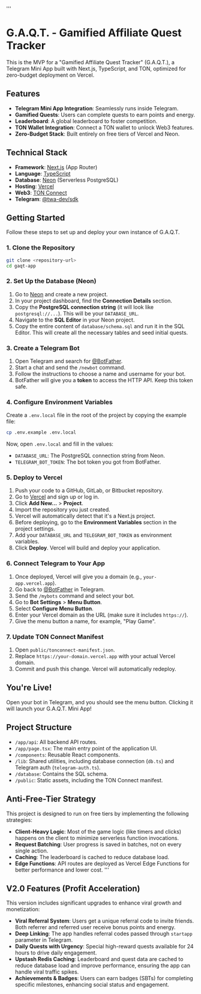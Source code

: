 '''
# G.A.Q.T. - Gamified Affiliate Quest Tracker

This is the MVP for a "Gamified Affiliate Quest Tracker" (G.A.Q.T.), a Telegram Mini App built with Next.js, TypeScript, and TON, optimized for zero-budget deployment on Vercel.

## Features

*   **Telegram Mini App Integration**: Seamlessly runs inside Telegram.
*   **Gamified Quests**: Users can complete quests to earn points and energy.
*   **Leaderboard**: A global leaderboard to foster competition.
*   **TON Wallet Integration**: Connect a TON wallet to unlock Web3 features.
*   **Zero-Budget Stack**: Built entirely on free tiers of Vercel and Neon.

## Technical Stack

*   **Framework**: [Next.js](https://nextjs.org/) (App Router)
*   **Language**: [TypeScript](https://www.typescriptlang.org/)
*   **Database**: [Neon](https://neon.tech/) (Serverless PostgreSQL)
*   **Hosting**: [Vercel](https://vercel.com/)
*   **Web3**: [TON Connect](https://docs.ton.org/develop/dapps/ton-connect/overview)
*   **Telegram**: [@twa-dev/sdk](https://github.com/twa-dev/sdk)

## Getting Started

Follow these steps to set up and deploy your own instance of G.A.Q.T.

### 1. Clone the Repository

```bash
git clone <repository-url>
cd gaqt-app
```

### 2. Set Up the Database (Neon)

1.  Go to [Neon](https://neon.tech/) and create a new project.
2.  In your project dashboard, find the **Connection Details** section.
3.  Copy the **PostgreSQL connection string** (it will look like `postgresql://...`). This will be your `DATABASE_URL`.
4.  Navigate to the **SQL Editor** in your Neon project.
5.  Copy the entire content of `database/schema.sql` and run it in the SQL Editor. This will create all the necessary tables and seed initial quests.

### 3. Create a Telegram Bot

1.  Open Telegram and search for [@BotFather](https://t.me/BotFather).
2.  Start a chat and send the `/newbot` command.
3.  Follow the instructions to choose a name and username for your bot.
4.  BotFather will give you a **token** to access the HTTP API. Keep this token safe.

### 4. Configure Environment Variables

Create a `.env.local` file in the root of the project by copying the example file:

```bash
cp .env.example .env.local
```

Now, open `.env.local` and fill in the values:

*   `DATABASE_URL`: The PostgreSQL connection string from Neon.
*   `TELEGRAM_BOT_TOKEN`: The bot token you got from BotFather.

### 5. Deploy to Vercel

1.  Push your code to a GitHub, GitLab, or Bitbucket repository.
2.  Go to [Vercel](https://vercel.com/) and sign up or log in.
3.  Click **Add New...** > **Project**.
4.  Import the repository you just created.
5.  Vercel will automatically detect that it's a Next.js project.
6.  Before deploying, go to the **Environment Variables** section in the project settings.
7.  Add your `DATABASE_URL` and `TELEGRAM_BOT_TOKEN` as environment variables.
8.  Click **Deploy**. Vercel will build and deploy your application.

### 6. Connect Telegram to Your App

1.  Once deployed, Vercel will give you a domain (e.g., `your-app.vercel.app`).
2.  Go back to [@BotFather](https://t.me/BotFather) in Telegram.
3.  Send the `/mybots` command and select your bot.
4.  Go to **Bot Settings** > **Menu Button**.
5.  Select **Configure Menu Button**.
6.  Enter your Vercel domain as the URL (make sure it includes `https://`).
7.  Give the menu button a name, for example, "Play Game".

### 7. Update TON Connect Manifest

1.  Open `public/tonconnect-manifest.json`.
2.  Replace `https://your-domain.vercel.app` with your actual Vercel domain.
3.  Commit and push this change. Vercel will automatically redeploy.

## You're Live!

Open your bot in Telegram, and you should see the menu button. Clicking it will launch your G.A.Q.T. Mini App!

## Project Structure

*   `/app/api`: All backend API routes.
*   `/app/page.tsx`: The main entry point of the application UI.
*   `/components`: Reusable React components.
*   `/lib`: Shared utilities, including database connection (`db.ts`) and Telegram auth (`telegram-auth.ts`).
*   `/database`: Contains the SQL schema.
*   `/public`: Static assets, including the TON Connect manifest.

## Anti-Free-Tier Strategy

This project is designed to run on free tiers by implementing the following strategies:

*   **Client-Heavy Logic**: Most of the game logic (like timers and clicks) happens on the client to minimize serverless function invocations.
*   **Request Batching**: User progress is saved in batches, not on every single action.
*   **Caching**: The leaderboard is cached to reduce database load.
*   **Edge Functions**: API routes are deployed as Vercel Edge Functions for better performance and lower cost.
'''



## V2.0 Features (Profit Acceleration)

This version includes significant upgrades to enhance viral growth and monetization:

*   **Viral Referral System**: Users get a unique referral code to invite friends. Both referrer and referred user receive bonus points and energy.
*   **Deep Linking**: The app handles referral codes passed through `startapp` parameter in Telegram.
*   **Daily Quests with Urgency**: Special high-reward quests available for 24 hours to drive daily engagement.
*   **Upstash Redis Caching**: Leaderboard and quest data are cached to reduce database load and improve performance, ensuring the app can handle viral traffic spikes.
*   **Achievements & Badges**: Users can earn badges (SBTs) for completing specific milestones, enhancing social status and engagement.

